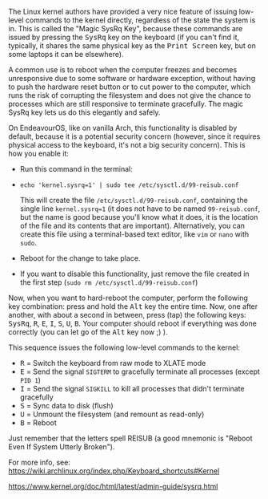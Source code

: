 The Linux kernel authors have provided a very nice feature of issuing low-level commands to the kernel directly, regardless of the state the system is in. This is called the "Magic SysRq Key", because these commands are issued by pressing the <kbd>SysRq</kbd> key on the keyboard (if you can't find it, typically, it shares the same physical key as the <kbd>Print Screen</kbd> key, but on some laptops it can be elsewhere). 

A common use is to reboot when the computer freezes and becomes unresponsive due to some software or hardware exception, without having to push the hardware reset button or to cut power to the computer, which runs the risk of corrupting the filesystem and does not give the chance to processes which are still responsive to terminate gracefully. The magic SysRq key lets us do this elegantly and safely.

On EndeavourOS, like on vanilla Arch, this functionality is disabled by default, because it is a potential security concern (however, since it requires physical access to the keyboard, it's not a big security concern). This is how you enable it:

* Run this command in the terminal: 
* 
  `echo 'kernel.sysrq=1' | sudo tee /etc/sysctl.d/99-reisub.conf`
  
  This will create the file `/etc/sysctl.d/99-reisub.conf`, containing the single line `kernel.sysrq=1` (it does not have to be named `99-reisub.conf`, but the name is good because you'll know what it does, it is the location of the file and its contents that are important). Alternatively, you can create this file using a terminal-based text editor, like `vim` or `nano` with `sudo`.
    
* Reboot for the change to take place.
* If you want to disable this functionality, just remove the file created in the first step (`sudo rm /etc/sysctl.d/99-reisub.conf`)

Now, when you want to hard-reboot the computer, perform the following key combination:
press and hold the <kbd>Alt</kbd> key the entire time. Now, one after another, with about a second in between, press (tap) the following keys: <kbd>SysRq</kbd>, <kbd>R</kbd>, <kbd>E</kbd>, <kbd>I</kbd>, <kbd>S</kbd>, <kbd>U</kbd>, <kbd>B</kbd>. Your computer should reboot if everything was done correctly (you can let go of the <kbd>Alt</kbd> key now ;) ).

This sequence issues the following low-level commands to the kernel:
 * <kbd>R</kbd> = Switch the keyboard from raw mode to XLATE mode
 * <kbd>E</kbd> = Send the signal `SIGTERM` to gracefully terminate all processes (except `PID 1`)
 * <kbd>I</kbd> = Send the signal `SIGKILL` to kill all processes that didn't terminate gracefully
 * <kbd>S</kbd> = Sync data to disk (flush)
 * <kbd>U</kbd> = Unmount the filesystem (and remount as read-only)
 * <kbd>B</kbd> = Reboot

Just remember that the letters spell REISUB (a good mnemonic is "Reboot Even If System Utterly Broken").

For more info, see: 
https://wiki.archlinux.org/index.php/Keyboard_shortcuts#Kernel

https://www.kernel.org/doc/html/latest/admin-guide/sysrq.html
